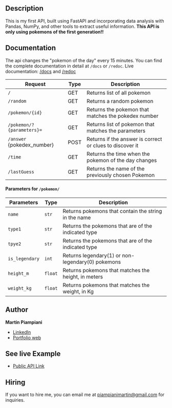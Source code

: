 ## Description
This is my first API, built using FastAPI and incorporating data analysis with Pandas, NumPy, and other tools to extract useful information. **This API is only using pokemons of the first generation!!**

## Documentation
The api changes the "pokemon of the day" every 15 minutes.
You can find the complete documentation in detail at `/docs` or `/redoc`.
Live documentation: [/docs](https://my-poke-api.onrender.com/docs) and [/redoc](https://my-poke-api.onrender.com/redoc)

| Request                   | Type | Description                                              |
|---------------------------|------|----------------------------------------------------------|
| `/`                       | GET  | Returns list of all pokemon                              |
| `/random`                 | GET  | Returns a random pokemon                                 |
| `/pokemon/{id}`           | GET  | Returns the pokemon that matches the pokedex number      |
| `/pokemon/?{parameters}=` | GET  | Returns list of pokemon that matches the parameters      |
| `/answer` {pokedex_number}| POST | Returns if the answer is correct or clues to discover it |
| `/time`                   | GET  | Returns the time when the pokemon of the day changes     |
| `/lastGuess`              | GET  | Returns the name of the previously chosen Pokemon        |

#### Parameters for `/pokemon/`
| Parameters   | Type  | Description                                          |
|--------------|-------|------------------------------------------------------|
|`name`        |`str`  | Returns pokemons that contain the string in the name |
|`type1`       |`str`  | Returns the pokemons that are of the indicated type  |
|`tpye2`       |`str`  | Returns the pokemons that are of the indicated type  |
|`is_legendary`|`int`  | Returns legendary(1) or non-legendary(0) pokemons    |
|`height_m`    |`float`| Returns pokemons that matches the height, in meters  |
|`weight_kg`   |`float`| Returns pokemons that matches the weight, in Kg      |

## Author
**Martín Piampiani**

* [LinkedIn](https://www.linkedin.com/in/martin-piampiani)
* [Portfolio web](https://1pampu.github.io/my-portfolio/)

## See live Example
- [Public API Link](https://my-poke-api.onrender.com/)

## Hiring
If you want to hire me, you can email me at piampianimartin@gmail.com for inquiries.
